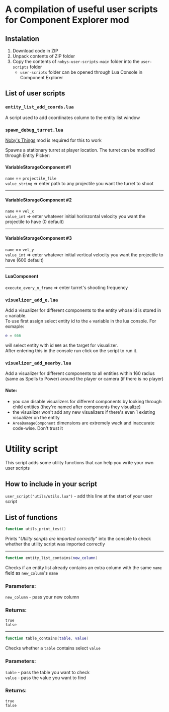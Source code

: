 # **A compilation of useful user scripts for Component Explorer mod**

## Instalation

1. Download code in ZIP
2. Unpack contents of ZIP folder
3. Copy the contents of `nobys-user-scripts-main` folder into the `user-scripts` folder
   - `user-scripts` folder can be opened through Lua Console in Component Explorer 


## List of user scripts

### `entity_list_add_coords.lua`
A script used to add coordinates column to the entity list window

### `spawn_debug_turret.lua`
[Noby's Things](https://github.com/noby-y/nobys_things) mod is required for this to work

Spawns a stationary turret at player location. The turret can be modified through Entity Picker:

#### VariableStorageComponent #1 
`name` == `projectile_file`  
`value_string` => enter path to any projectile you want the turret to shoot
______
#### VariableStorageComponent #2 
`name` == `vel_x`   
`value_int` => enter whatever initial horinzontal velocity you want the projectile to have (0 default)
______
#### VariableStorageComponent #3 
`name` == `vel_y`   
`value_int` => enter whatever initial vertical velocity you want the projectile to have (600 default)
______
#### LuaComponent
`execute_every_n_frame` => enter turret's shooting frequency

### `visualizer_add_e.lua`
Add a visualizer for different components to the entity whose id is stored in `e` variable.  
To use first assign select entity id to the `e` variable in the lua console. For exmaple:
```lua
e = 666
```
will select entity with id `666` as the target for visualizer.  
After entering this in the console run click on the script to run it.

### `visualizer_add_nearby.lua`
Add a visualizer for different components to all entities within 160 radius (same as Spells to Power) around the player or camera (if there is no player)

#### Note: 
- you can disable visualizers for different components by looking through child entities (they're named after components they visualize)
- the visualizer won't add any new visualizers if there's even 1 existing visualizer on the entity
- `AreaDamageComponent` dimensions are extremely wack and inaccurate code-wise. Don't trust it

# **Utility script**
This script adds some utility functions that can help you write your own 
user scripts

## How to include in your script
`user_script("utils/utils.lua")` - add this line at the start of your user script

## List of functions

```lua
function utils_print_test()
```
Prints "*Utility scripts are imported correctly*" into the console to check whether the utility script was imported correctly

______
```lua
function entity_list_contains(new_column)
``` 
Checks if an entity list already contains an extra column with the same `name` field as `new_column`'s `name`

### Parameters:  
`new_column` - pass your new column

### Returns:  
`true`   
`false`


______
```lua
function table_contains(table, value)
```
Checks whether a `table` contains select `value`

### Parameters: 
`table` - pass the table you want to check   
`value` - pass the value you want to find

### Returns:  
`true`   
`false`